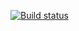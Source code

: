 [![Build status](https://ci.appveyor.com/api/projects/status/toffj4eig8ri56t5?svg=true)](https://ci.appveyor.com/project/yanach25/ahj-tests)